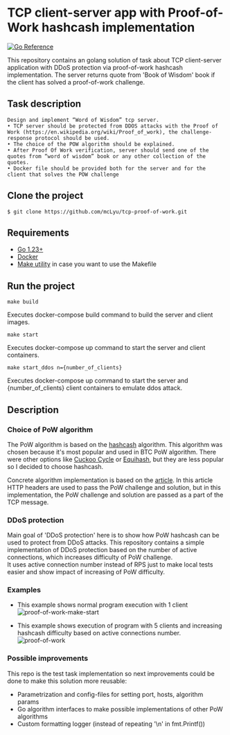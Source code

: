 # TCP client-server app with Proof-of-Work hashcash implementation 

[![Go Reference](https://pkg.go.dev/badge/golang.org/x/example.svg)](https://github.com/mcLyu/tcp-proof-of-work/actions)

This repository contains an golang solution of task about TCP client-server application with DDoS protection via proof-of-work
hashcash implementation. The server returns quote from 'Book of Wisdom' book if the client has solved a proof-of-work challenge.

## Task description
```
Design and implement “Word of Wisdom” tcp server.
• TCP server should be protected from DDOS attacks with the Proof of Work (https://en.wikipedia.org/wiki/Proof_of_work), the challenge-response protocol should be used.
• The choice of the POW algorithm should be explained.
• After Proof Of Work verification, server should send one of the quotes from “word of wisdom” book or any other collection of the quotes.
• Docker file should be provided both for the server and for the client that solves the POW challenge
```

## Clone the project

```
$ git clone https://github.com/mcLyu/tcp-proof-of-work.git
```

## Requirements
+ [Go 1.23+](https://go.dev/dl/) 
+ [Docker](https://docs.docker.com/engine/install/) 
+ [Make utility](https://www.gnu.org/software/make/) in case you want to use the Makefile

## Run the project

```
make build
```
Executes docker-compose build command to build the server and client images.

```
make start
```
Executes docker-compose up command to start the server and client containers.

```
make start_ddos n={number_of_clients}
```
Executes docker-compose up command to start the server and {number_of_clients} client containers to emulate ddos attack.

## Description
### Choice of PoW algorithm
The PoW algorithm is based on the [hashcash](https://en.wikipedia.org/wiki/Hashcash) algorithm. This algorithm was chosen because it's most popular and used in BTC PoW algorithm.
There were other options like [Cuckoo Cycle](https://medium.com/codechain/cuckoo-cycle-c337e30c6c99) or [Equihash](https://en.bitcoinwiki.org/wiki/Equihash), but they are less popular so I decided to choose hashcash.

Concrete algorithm implementation is based on the [article](https://therootcompany.com/blog/http-hashcash/). 
In  this article HTTP headers are used to pass the PoW challenge and solution, 
but in this implementation, the PoW challenge and solution are passed as a part of the TCP message.

### DDoS protection
Main goal of 'DDoS protection' here is to show how PoW hashcash can be used to protect from DDoS attacks.
This repository contains a simple implementation of DDoS protection based on the number of active connections, which increases difficulty of PoW challenge.  
It uses active connection number instead of RPS just to make local tests easier and show impact of increasing of PoW difficulty.


### Examples 
- This example shows normal program execution with 1 client
![proof-of-work-make-start](https://github.com/user-attachments/assets/b741b0d4-1557-41b4-aecd-33612694509f)

- This example shows execution of program with 5 clients and increasing hashcash difficulty based on active connections number.
![proof-of-work](https://github.com/user-attachments/assets/5a1119e4-6b1e-482a-befc-4b2ed9a35343)

### Possible improvements
This repo is the test task implementation so next improvements could be done to make this solution more reusable:
- Parametrization and config-files for setting port, hosts, algorithm params
- Go algorithm interfaces to make possible implementations of other PoW algorithms
- Custom formatting logger (instead of repeating '\n' in fmt.Printf())
